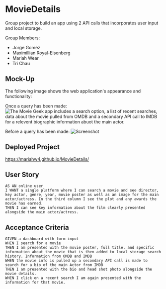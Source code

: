 # MovieDetails
Group project to build an app using 2 API calls that incorporates user input and local storage.

Group Members:
- Jorge Gomez
- Maximillian Royal-Eisenberg
- Mariah Wear
- Tri Chau


## Mock-Up

The following image shows the web application's appearance and functionality:

Once a query has been made:
![The Movie Geek app includes a search option, a list of recent searches, data about the movie pulled from OMDB and a secondary API call to IMDB for a relevent biographic information abuot the main actor.](./assets/images/screenshot-active.png)

Before a query has been made:
![Screenshot](./assets/images/screenshot-waiting.png)


## Deployed Project

https://mariahw4.github.io/MovieDetails/

## User Story

```
AS AN online user
I WANT a single platform where I can search a movie and see director, key actor, genre, year, movie poster as well as an image for the main actor/actress. In the third column I see the plot and any awards the movie has earned. 
THEN I can see key information about the film clearly presented alongside the main actor/actress. 
```

## Acceptance Criteria 

```
GIVEN a dashboard with form input
WHEN I search for a movie
THEN I am presented with the movie poster, full title, and specific information about the movie that is then added to local storage search history. Information from OMDB and IMDB
WHEN the movie info is pulled up a secondary API call is made to search for a bio of the main Actor from IMDB 
THEN I am presented with the bio and head shot photo alongside the movie details. 
WHEN I click on a recent search I am again presented with the information for that movie.
```






